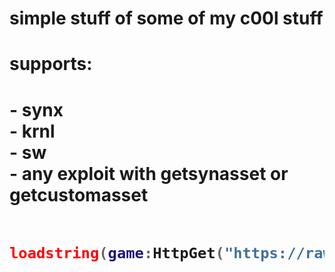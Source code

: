 # simple stuff of some of my c00l stuff
<h1>supports:<h1>
- synx </br>
- krnl </br>
- sw </br>
- any exploit with getsynasset or getcustomasset </br></br>

```lua
loadstring(game:HttpGet("https://raw.githubusercontent.com/specowos/specs-scripts/main/ui/main.lua"))()
```
